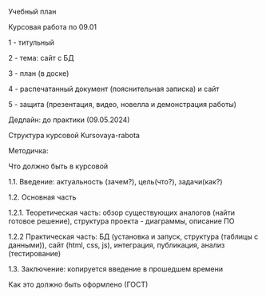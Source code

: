 Учебный план

Курсовая работа по 09.01

1 - титульный

2 - тема: сайт с БД

3 - план (в доске)

4 - распечатанный документ (пояснительная записка) и сайт

5 - защита  (презентация, видео, новелла и демонстрация работы)

Дедлайн: до практики (09.05.2024)

Структура курсовой Kursovaya-rabota

Методичка:

Что должно быть в курсовой

1.1. Введение: актуальность (зачем?), цель(что?), задачи(как?) 

1.2. Основная часть

1.2.1. Теоретическая часть: обзор существующих аналогов (найти готовое решение), структура проекта - диаграммы,  описание ПО

1.2.2 Практическая часть: БД (установка и запуск, структура (таблицы с данными)), сайт (html, css, js), интеграция, публикация, анализ (тестирование) 

1.3. Заключение: копируется введение в прошедшем времени

Как это должно быть оформлено (ГОСТ)
